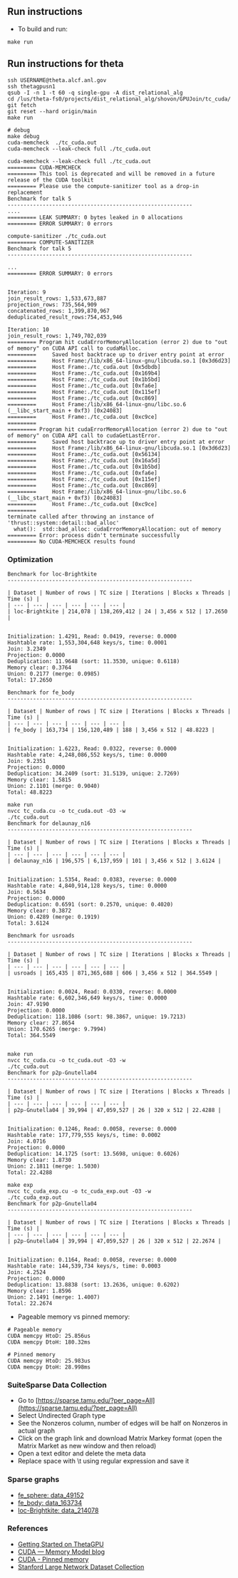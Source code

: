 ## Run instructions
- To build and run:
```shell
make run
```

## Run instructions for theta
```shell
ssh USERNAME@theta.alcf.anl.gov
ssh thetagpusn1
qsub -I -n 1 -t 60 -q single-gpu -A dist_relational_alg
cd /lus/theta-fs0/projects/dist_relational_alg/shovon/GPUJoin/tc_cuda/
git fetch
git reset --hard origin/main
make run

# debug
make debug
cuda-memcheck  ./tc_cuda.out
cuda-memcheck --leak-check full ./tc_cuda.out

cuda-memcheck --leak-check full ./tc_cuda.out     
========= CUDA-MEMCHECK
========= This tool is deprecated and will be removed in a future release of the CUDA toolkit
========= Please use the compute-sanitizer tool as a drop-in replacement
Benchmark for talk 5
----------------------------------------------------------
....
========= LEAK SUMMARY: 0 bytes leaked in 0 allocations
========= ERROR SUMMARY: 0 errors

compute-sanitizer ./tc_cuda.out
========= COMPUTE-SANITIZER
Benchmark for talk 5
----------------------------------------------------------

...
========= ERROR SUMMARY: 0 errors


Iteration: 9
join_result_rows: 1,533,673,887
projection_rows: 735,564,909
concatenated_rows: 1,399,870,967
deduplicated_result_rows:754,453,946

Iteration: 10
join_result_rows: 1,749,702,039
========= Program hit cudaErrorMemoryAllocation (error 2) due to "out of memory" on CUDA API call to cudaMalloc.
=========     Saved host backtrace up to driver entry point at error
=========     Host Frame:/lib/x86_64-linux-gnu/libcuda.so.1 [0x3d6d23]
=========     Host Frame:./tc_cuda.out [0x5dbdb]
=========     Host Frame:./tc_cuda.out [0x169b4]
=========     Host Frame:./tc_cuda.out [0x1b5bd]
=========     Host Frame:./tc_cuda.out [0xfa6e]
=========     Host Frame:./tc_cuda.out [0x115ef]
=========     Host Frame:./tc_cuda.out [0xc869]
=========     Host Frame:/lib/x86_64-linux-gnu/libc.so.6 (__libc_start_main + 0xf3) [0x24083]
=========     Host Frame:./tc_cuda.out [0xc9ce]
=========
========= Program hit cudaErrorMemoryAllocation (error 2) due to "out of memory" on CUDA API call to cudaGetLastError.
=========     Saved host backtrace up to driver entry point at error
=========     Host Frame:/lib/x86_64-linux-gnu/libcuda.so.1 [0x3d6d23]
=========     Host Frame:./tc_cuda.out [0x56134]
=========     Host Frame:./tc_cuda.out [0x16a5d]
=========     Host Frame:./tc_cuda.out [0x1b5bd]
=========     Host Frame:./tc_cuda.out [0xfa6e]
=========     Host Frame:./tc_cuda.out [0x115ef]
=========     Host Frame:./tc_cuda.out [0xc869]
=========     Host Frame:/lib/x86_64-linux-gnu/libc.so.6 (__libc_start_main + 0xf3) [0x24083]
=========     Host Frame:./tc_cuda.out [0xc9ce]
=========
terminate called after throwing an instance of 'thrust::system::detail::bad_alloc'
  what():  std::bad_alloc: cudaErrorMemoryAllocation: out of memory
========= Error: process didn't terminate successfully
========= No CUDA-MEMCHECK results found

```

### Optimization
````shell
Benchmark for loc-Brightkite
----------------------------------------------------------

| Dataset | Number of rows | TC size | Iterations | Blocks x Threads | Time (s) |
| --- | --- | --- | --- | --- | --- |
| loc-Brightkite | 214,078 | 138,269,412 | 24 | 3,456 x 512 | 17.2650 |


Initialization: 1.4291, Read: 0.0419, reverse: 0.0000
Hashtable rate: 1,553,304,648 keys/s, time: 0.0001
Join: 3.2349
Projection: 0.0000
Deduplication: 11.9648 (sort: 11.3530, unique: 0.6118)
Memory clear: 0.3764
Union: 0.2177 (merge: 0.0985)
Total: 17.2650

Benchmark for fe_body
----------------------------------------------------------

| Dataset | Number of rows | TC size | Iterations | Blocks x Threads | Time (s) |
| --- | --- | --- | --- | --- | --- |
| fe_body | 163,734 | 156,120,489 | 188 | 3,456 x 512 | 48.8223 |


Initialization: 1.6223, Read: 0.0322, reverse: 0.0000
Hashtable rate: 4,248,086,552 keys/s, time: 0.0000
Join: 9.2351
Projection: 0.0000
Deduplication: 34.2409 (sort: 31.5139, unique: 2.7269)
Memory clear: 1.5815
Union: 2.1101 (merge: 0.9040)
Total: 48.8223

make run
nvcc tc_cuda.cu -o tc_cuda.out -O3 -w
./tc_cuda.out
Benchmark for delaunay_n16
----------------------------------------------------------

| Dataset | Number of rows | TC size | Iterations | Blocks x Threads | Time (s) |
| --- | --- | --- | --- | --- | --- |
| delaunay_n16 | 196,575 | 6,137,959 | 101 | 3,456 x 512 | 3.6124 |


Initialization: 1.5354, Read: 0.0383, reverse: 0.0000
Hashtable rate: 4,840,914,128 keys/s, time: 0.0000
Join: 0.5634
Projection: 0.0000
Deduplication: 0.6591 (sort: 0.2570, unique: 0.4020)
Memory clear: 0.3872
Union: 0.4289 (merge: 0.1919)
Total: 3.6124

Benchmark for usroads
----------------------------------------------------------

| Dataset | Number of rows | TC size | Iterations | Blocks x Threads | Time (s) |
| --- | --- | --- | --- | --- | --- |
| usroads | 165,435 | 871,365,688 | 606 | 3,456 x 512 | 364.5549 |


Initialization: 0.0024, Read: 0.0330, reverse: 0.0000
Hashtable rate: 6,602,346,649 keys/s, time: 0.0000
Join: 47.9190
Projection: 0.0000
Deduplication: 118.1086 (sort: 98.3867, unique: 19.7213)
Memory clear: 27.8654
Union: 170.6265 (merge: 9.7994)
Total: 364.5549


make run
nvcc tc_cuda.cu -o tc_cuda.out -O3 -w
./tc_cuda.out
Benchmark for p2p-Gnutella04
----------------------------------------------------------

| Dataset | Number of rows | TC size | Iterations | Blocks x Threads | Time (s) |
| --- | --- | --- | --- | --- | --- |
| p2p-Gnutella04 | 39,994 | 47,059,527 | 26 | 320 x 512 | 22.4288 |


Initialization: 0.1246, Read: 0.0058, reverse: 0.0000
Hashtable rate: 177,779,555 keys/s, time: 0.0002
Join: 4.0716
Projection: 0.0000
Deduplication: 14.1725 (sort: 13.5698, unique: 0.6026)
Memory clear: 1.8730
Union: 2.1811 (merge: 1.5030)
Total: 22.4288

make exp
nvcc tc_cuda_exp.cu -o tc_cuda_exp.out -O3 -w
./tc_cuda_exp.out
Benchmark for p2p-Gnutella04
----------------------------------------------------------

| Dataset | Number of rows | TC size | Iterations | Blocks x Threads | Time (s) |
| --- | --- | --- | --- | --- | --- |
| p2p-Gnutella04 | 39,994 | 47,059,527 | 26 | 320 x 512 | 22.2674 |


Initialization: 0.1164, Read: 0.0058, reverse: 0.0000
Hashtable rate: 144,539,734 keys/s, time: 0.0003
Join: 4.2524
Projection: 0.0000
Deduplication: 13.8838 (sort: 13.2636, unique: 0.6202)
Memory clear: 1.8596
Union: 2.1491 (merge: 1.4007)
Total: 22.2674

````
- Pageable memory vs pinned memory:
```shell
# Pageable memory
CUDA memcpy HtoD: 25.856us
CUDA memcpy DtoH: 180.32ms

# Pinned memory
CUDA memcpy HtoD: 25.983us
CUDA memcpy DtoH: 28.998ms
```

### SuiteSparse Data Collection
- Go to [https://sparse.tamu.edu/?per_page=All](https://sparse.tamu.edu/?per_page=All)
- Select Undirected Graph type
- See the Nonzeros column, number of edges will be half on Nonzeros in actual graph
- Click on the graph link and download Matrix Markey format (open the Matrix Market as new window and then reload)
- Open a text editor and delete the meta data
- Replace space with \t using regular expression and save it

### Sparse graphs
- [fe_sphere: data_49152](https://sparse.tamu.edu/DIMACS10/fe_sphere)
- [fe_body: data_163734](https://sparse.tamu.edu/DIMACS10/fe_body)
- [loc-Brightkite: data_214078](https://sparse.tamu.edu/SNAP/loc-Brightkite)

### References
- [Getting Started on ThetaGPU](https://docs.alcf.anl.gov/theta-gpu/getting-started/)
- [CUDA — Memory Model blog](https://medium.com/analytics-vidhya/cuda-memory-model-823f02cef0bf)
- [CUDA - Pinned memory](https://developer.nvidia.com/blog/how-optimize-data-transfers-cuda-cc/)
- [Stanford Large Network Dataset Collection](https://snap.stanford.edu/data/index.html)